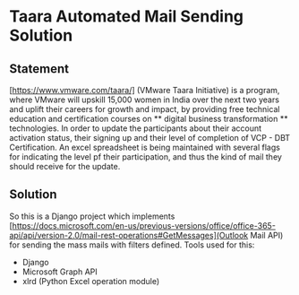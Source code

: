 # Taara Automated Mail Sending Solution

## Statement
[https://www.vmware.com/taara/] (VMware Taara Initiative) is a program, where VMware will upskill 15,000 women in India over the next two years and uplift their careers for growth and impact, by providing free technical education and certification courses on ** digital business transformation ** technologies.
In order to update the participants about their account activation status, their signing up and their level of completion of VCP - DBT Certification. An excel spreadsheet is being maintained with several flags for indicating the level pf their participation, and thus the kind of mail they should receive for the update.

## Solution 
So this is a Django project which implements [https://docs.microsoft.com/en-us/previous-versions/office/office-365-api/api/version-2.0/mail-rest-operations#GetMessages](Outlook Mail API) for sending the mass mails with filters defined. 
Tools used for this:
* Django
* Microsoft Graph API 
* xlrd (Python Excel operation module)
